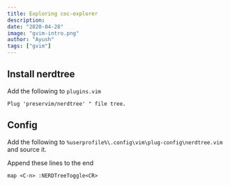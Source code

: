 ```yaml
---
title: Exploring coc-explorer
description:
date: "2020-04-28"
image: "gvim-intro.png"
author: "Ayush"
tags: ["gvim"]
---
```


## Install nerdtree

Add the following to `plugins.vim`
```
Plug 'preservim/nerdtree' " file tree.
```

## Config

Add the following to `%userprofile%\.config\vim\plug-config\nerdtree.vim` and source it.

Append these lines to the end

```
map <C-n> :NERDTreeToggle<CR>
```
